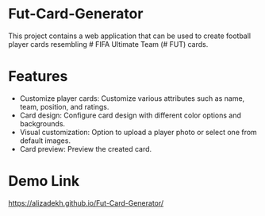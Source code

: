 # Fut-Card-Generator

This project contains a web application that can be used to create football player cards resembling # FIFA Ultimate Team (# FUT) cards.

# Features
 - Customize player cards: Customize various attributes such as name, team, position, and ratings.
 - Card design: Configure card design with different color options and backgrounds.
 - Visual customization: Option to upload a player photo or select one from default images.
 - Card preview: Preview the created card.

# Demo Link

https://alizadekh.github.io/Fut-Card-Generator/
